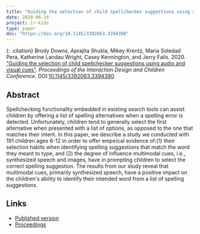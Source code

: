 ```yaml
---
title: "Guiding the selection of child spellchecker suggestions using audio and visual cues"
date: 2020-06-16
project: ir-kids
type: paper
doi: "https://doi.org/10.1145/3392063.3394390"
---
```


{: .citation}
Brody Downs, Aprajita Shukla, Mikey Krentz, Maria Soledad Pera, Katherine Landau Wright, Casey Kennington, and Jerry Fails. 2020. ["Guiding the selection of child spellchecker suggestions using audio and visual cues"](#). <cite>Proceedings of the Interaction Design and Children Conference</cite>. DOI:[10.1145/3392063.3394390](https://doi.org/10.1145/3392063.3394390).

## Abstract
Spellchecking functionality embedded in existing search tools can assist children by offering a list of spelling alternatives when a spelling error is detected. Unfortunately, children tend to generally select the first alternative when presented with a list of options, as opposed to the one that matches their intent. In this paper, we describe a study we conducted with 191 children ages 6-12 in order to offer empirical evidence of:(1) their selection habits when identifying spelling suggestions that match the word they meant to type, and (2) the degree of influence multimodal cues, i.e., synthesized speech and images, have in prompting children to select the correct spelling suggestion. The results from our study reveal that multimodal cues, primarily synthesized speech, have a positive impact on the children's ability to identify their intended word from a list of spelling suggestions.

## Links
* [Published version](https://doi.org/10.1145/3392063.3394390)
* [Proceedings](https://dl.acm.org/doi/proceedings/10.1145/3392063)
